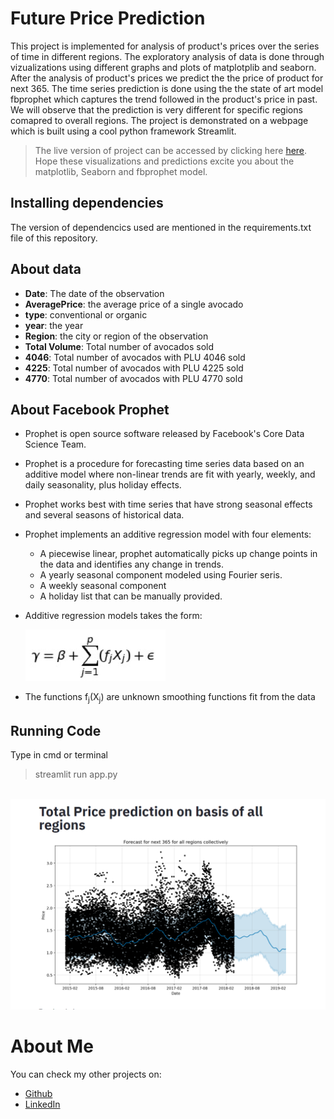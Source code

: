 # Future Price Prediction
This project is implemented for analysis of product's prices over the series of time in different regions. The exploratory analysis of data is done through vizualizations using different graphs and plots of matplotplib and seaborn.
After the analysis of product's prices we predict the the price of product for next 365. The time series prediction is done using the the state of art model fbprophet which captures the trend followed in the product's price in past.
We will observe that the prediction is very different for specific regions comapred to overall regions. The project is demonstrated on a webpage which is built using a cool python framework Streamlit.

> The live version of project can be accessed by clicking here [here](https://price-prediction2.herokuapp.com/). Hope these visualizations and predictions excite you about the matplotlib, Seaborn and fbprophet model.

## Installing dependencies
The version of dependencics used are mentioned in the requirements.txt file of this repository.

## About data
* <b>Date</b>: The date of the observation
* <b>AveragePrice</b>: the average price of a single avocado
* <b>type</b>: conventional or organic
* <b>year</b>: the year
* <b>Region</b>: the city or region of the observation
* <b>Total Volume</b>: Total number of avocados sold
* <b>4046</b>: Total number of avocados with PLU 4046 sold
* <b>4225</b>: Total number of avocados with PLU 4225 sold
* <b>4770</b>: Total number of avocados with PLU 4770 sold

## About Facebook Prophet
* Prophet is open source software released by Facebook's Core Data Science Team.
* Prophet is a procedure for forecasting time series data based on an additive model where non-linear trends are fit with yearly, weekly, and daily seasonality, plus holiday effects.
* Prophet works best with time series that have strong seasonal effects and several seasons of historical data.
* Prophet implements an additive regression model with four elements:
  * A piecewise linear, prophet automatically picks up change points in the data and identifies any change in trends.
  * A yearly seasonal component modeled using Fourier seris.
  * A weekly seasonal component
  * A holiday list that can be manually provided.
  
 * Additive regression models takes the form:

      <img src ="equation.png">
      
 * The functions f<sub>j</sub>(X<sub>j</sub>) are unknown smoothing functions fit from the data
 
 ## Running Code
 Type in cmd or terminal
 > streamlit run app.py
 
 
<br>
<img src ="prediction.png">
<br>




 
 # About Me
 You can check my other projects on:
* [Github](https://github.com/riturajkush)
* [LinkedIn](https://www.linkedin.com/in/rajkush/)
 
